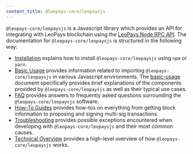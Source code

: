 ```yaml
---
content_title: @leopays-core/leopaysjs
---
```


`@leopays-core/leopaysjs` is a Javascript library which provides an API for integrating with LeoPays blockchain using the [LeoPays Node RPC API](https://developers.leopays.dev/leopays-node/reference).  The documentation for `@leopays-core/leopaysjs` is structured in the following way:

* [Installation](02_installation.md) explains how to install `@leopays-core/leopaysjs` using `npm` or `yarn`.
* [Basic Usage](basic-usage/) provides information related to importing `@leopays-core/leopaysjs` in various Javascript environments.  The [basic-usage](basic-usage/index.md) document specifically provides brief explanations of the components provided by `@leopays-core/leopaysjs` as well as their typical use cases.
* [FAQ](faq/) provides answers to frequently asked questions surrounding the `@leopays-core/leopaysjs` software.
* [How-To Guides](how-to-guides/) provides how-tos on everything from getting block information to proposing and signing multi-sig transactions.
* [Troubleshooting](troubleshooting/) provides possible exceptions encountered when developing with `@leopays-core/leopaysjs` and their most common causes.
* [Technical Overview](01_technical-overview.md) provides a high-level overview of how `@leopays-core/leopaysjs` works.
